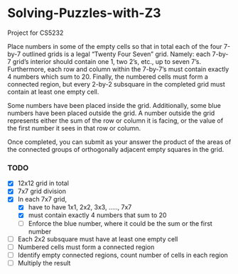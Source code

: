 # Solving-Puzzles-with-Z3
Project for CS5232

Place numbers in some of the empty cells so that in total each of the four 7-by-7 outlined grids is a legal “Twenty Four Seven” grid. Namely: each 7-by-7 grid’s interior should contain one 1, two 2’s, etc., up to seven 7’s. Furthermore, each row and column within the 7-by-7’s must contain exactly 4 numbers which sum to 20. Finally, the numbered cells must form a connected region, but every 2-by-2 subsquare in the completed grid must contain at least one empty cell.

Some numbers have been placed inside the grid. Additionally, some blue numbers have been placed outside the grid. A number outside the grid represents either the sum of the row or column it is facing, or the value of the first number it sees in that row or column.

Once completed, you can submit as your answer the product of the areas of the connected groups of orthogonally adjacent empty squares in the grid.



### TODO 
- [x] 12x12 grid in total
- [x] 7x7 grid division
- [x] In each 7x7 grid, 
  - [x] have to have 1x1, 2x2, 3x3, ....., 7x7
  - [x] must contain exactly 4 numbers that sum to 20
  - [ ] Enforce the blue number, where it could be the sum or the first number
- [ ] Each 2x2 subsquare must have at least one empty cell
- [ ] Numbered cells must form a connected region
- [ ] Identify empty connected regions, count number of cells in each region
- [ ] Multiply the result